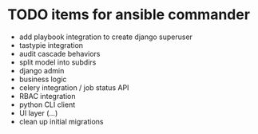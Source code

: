 TODO items for ansible commander
================================

* add playbook integration to create django superuser
* tastypie integration
* audit cascade behaviors
* split model into subdirs
* django admin 
* business logic 
* celery integration / job status API
* RBAC integration
* python CLI client
* UI layer (...)
* clean up initial migrations
